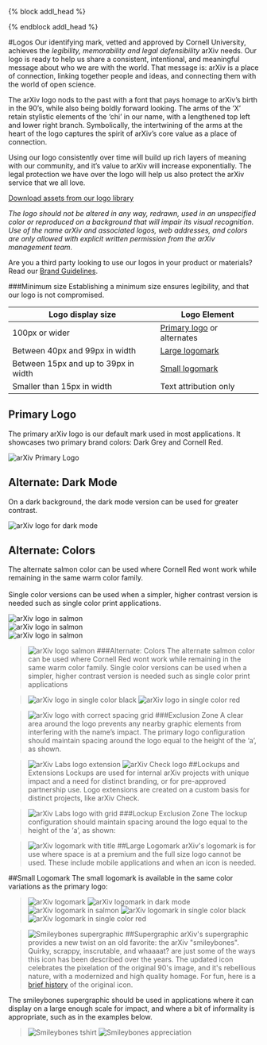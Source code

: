 {% block addl_head %}
<link rel="stylesheet" type="text/css" href="{{'/css/brand_guide.css' | urlize}}""/>
{% endblock addl_head %}

#Logos
Our identifying mark, vetted and approved by Cornell University, achieves the *legibility, memorability and legal defensibility* arXiv needs. Our logo is ready to help us share a consistent, intentional, and meaningful message about who we are with the world. That message is: arXiv is a place of connection, linking together people and ideas, and connecting them with the world of open science.

The arXiv logo nods to the past with a font that pays homage to arXiv’s birth in the 90’s, while also being boldly forward looking. The arms of the ‘X’ retain stylistic elements of the ‘chi’ in our name, with a lengthened top left and lower right branch. Symbolically, the intertwining of the arms at the heart of the logo captures the spirit of arXiv’s core value as a place of connection.

Using our logo consistently over time will build up rich layers of meaning with our community, and it’s value to arXiv will increase exponentially. The legal protection we have over the logo will help us also protect the arXiv service that we all love.

[Download assets from our logo library](https://cornell.box.com/v/arxiv-logo-assets)

*The logo should not be altered in any way, redrawn, used in an unspecified color or reproduced on a background that will impair its visual recognition. Use of the name arXiv and associated logos, web addresses, and colors are only allowed with explicit written permission from the arXiv management team.*

Are you a third party looking to use our logos in your product or materials? Read our [Brand Guidelines](brand-guidelines).

###Minimum size
Establishing a minimum size ensures legibility, and that our logo is not compromised.

| Logo display size | Logo Element |
| ----------- | ----------- |
| 100px or wider | [Primary logo](#primary-logo) or alternates |
| Between 40px and 99px in width | [Large logomark](#large-logomark) |
| Between 15px and up to 39px in width | [Small logomark](#small-logomark) |
| Smaller than 15px in width | Text attribution only |


<div class="brand-grid">

  <div class="row">
    <div class="item">
      <h2>Primary Logo</h2>
      <p>The primary arXiv logo is our default mark used in most applications. It showcases two primary brand colors: Dark Grey and Cornell Red.</p>
    </div>
    <div class="item border">
      <img src="/brand/images/brand-logo-primary.jpg" alt="arXiv Primary Logo">
    </div>
  </div>

  <div class="row">
    <div class="item">
      <h2>Alternate: Dark Mode</h2>
      <p>On a dark background, the dark mode version can be used for greater contrast.</p>
    </div>
    <div class="item border">
      <img src="/brand/images/brand-logo-dark-mode.jpg" alt="arXiv logo for dark mode">
    </div>
  </div>

  <div class="row">
    <div class="item">
      <h2>Alternate: Colors</h2>
      <p>The alternate salmon color can be used where Cornell Red wont work while remaining in the same warm color family.
      <br><br>
      Single color versions can be used when a simpler, higher contrast version is needed such as single color print applications.</p>
    </div>
    <div class="item border">
      <img src="/brand/images/brand-logo-salmon.jpg" alt="arXiv logo in salmon">
    </div>
  </div>

  <div class="row no-border">
    <div class="item border">
      <img src="/brand/images/brand-logo-black.jpg" alt="arXiv logo in salmon">
    </div>
    <div class="item border">
      <img src="/brand/images/brand-logo-red.jpg" alt="arXiv logo in salmon">
    </div>
  </div>

</div>

> ![arXiv logo salmon](images/brand-logo-salmon.jpg)
###Alternate: Colors
The alternate salmon color can be used where Cornell Red wont work while remaining in the same warm color family. Single color versions can be used when a simpler, higher contrast version is needed such as single color print applications

> ![arXiv logo in single color black](images/brand-logo-black.jpg)
> ![arXiv logo in single color red](images/brand-logo-red.jpg)

<div class="divider"></div>

> ![arXiv logo with correct spacing grid](images/brand-logo-primary-spacing.jpg)
###Exclusion Zone
A clear area around the logo prevents any nearby graphic elements from interfering with the name’s impact. The primary logo configuration should maintain spacing around the logo equal to the height of the ‘a’, as shown.

<div class="divider"></div>

> ![arXiv Labs logo extension](images/brand-logo-labs.jpg)
> ![arXiv Check logo](images/brand-logo-check.jpg)
##Lockups and Extensions
Lockups are used for internal arXiv projects with unique impact and a need for distinct branding, or for pre-approved partnership use. Logo extensions are created on a custom basis for distinct projects, like arXiv Check.

<div class="divider"></div>

> ![arXiv Labs logo with grid](images/brand-logo-labs-spacing.jpg)
###Lockup Exclusion Zone
The lockup configuration should maintain spacing around the logo equal to the height of the ‘a’,  as shown:

<div class="divider"></div>

> ![arXiv logomark with title](images/brand-logomark-primary-large.jpg)
##Large Logomark
arXiv's logomark is for use where space is at a premium and the full size logo cannot be used. These include mobile applications and when an icon is needed.

<div class="divider"></div>

##Small Logomark
The small logomark is available in the same color variations as the primary logo:

> ![arXiv logomark](images/brand-logomark-primary.jpg)
> ![arXiv logomark in dark mode](images/brand-logomark-dark-mode.jpg)
> ![arXiv logomark in salmon](images/brand-logomark-salmon.jpg)
> ![arXiv logomark in single color black](images/brand-logomark-black.jpg)
> ![arXiv logomark in single color red](images/brand-logomark-red.jpg)

<div class="divider"></div>

> ![Smileybones supergraphic](images/brand-supergraphic.jpg)
##Supergraphic
arXiv's supergraphic provides a new twist on an old favorite: the arXiv "smileybones". Quirky, scrappy, inscrutable, and whaaaat? are just some of the ways this icon has been described over the years. The updated icon celebrates the pixelation of the original 90's image, and it's rebellious nature, with a modernized and high quality homage. For fun, here is a [brief history](https://www.quora.com/Whats-the-story-behind-the-arXiv-org-favicon) of the original icon.

The smileybones supergraphic should be used in applications where it can display on a large enough scale for impact, and where a bit of informality is appropriate, such as in the examples below.

> ![Smileybones tshirt](images/brand-swag-shirt-2.jpg)
> ![Smileybones appreciation](images/brand-swag-veni-vidi.jpg)
